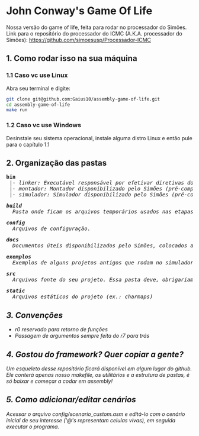 # John Conway's Game Of Life

Nossa versão do game of life, feita para rodar no processador do Simões.
Link para o repositório do processador do ICMC (A.K.A. processador do Simões): https://github.com/simoesusp/Processador-ICMC

## 1. Como rodar isso na sua máquina

### 1.1 Caso vc use Linux

Abra seu terminal e digite:

```sh
git clone git@github.com:Gaius10/assembly-game-of-life.git
cd assembly-game-of-life
make run
```
### 1.2 Caso vc use Windows

Desinstale seu sistema operacional, instale alguma distro Linux e então pule para o capítulo 1.1

## 2. Organização das pastas

<pre>
<b>bin</b>
 |- <i>linker<i>: Executável responsável por efetivar diretivas do tipo #include (arquivo python)
 |- <i>montador</i>: Montador disponibilizado pelo Simões (pré-compilado)
 |- <i>simulador</i>: Simulador disponibilizado pelo Simões (pré-compilado)
</pre>

<pre>
<b>build</b>
  Pasta onde ficam os arquivos temporários usados nas etapas de montagem e execução do projeto.
</pre>

<pre>
<b>config</b>
  Arquivos de configuração.
</pre>

<pre>
<b>docs</b>
  Documentos úteis disponibilizados pelo Simões, colocados aqui para maior praticidade nas consultas.
</pre>
<pre>
<b>exemplos</b>
  Exemplos de alguns projetos antigos que rodam no simulador, colocados aqui para maior praticidade nas consultas.
</pre>
<pre>
<b>src</b>
  Arquivos fonte do seu projeto. Essa pasta deve, obrigariamente, conter ao menos um arquivo *main.asm* contendo os codigos de inicialização do seu programa.
</pre>
<pre>
<b>static</b>
  Arquivos estáticos do projeto (ex.: charmaps)
</pre>
## 3. Convenções

- r0 reservado para retorno de funções
- Passagem de argumentos sempre feita do r7 para trás

## 4. Gostou do framework? Quer copiar a gente?

Um esqueleto desse repositório ficará disponível em algum lugar do github.
Ele conterá apenas nosso makefile, os utilitários e a estrutura de pastas, é só baixar e começar a codar em assembly!

## 5. Como adicionar/editar cenários

Acessar o arquivo config/scenario_custom.asm e editá-lo com o cenário inicial de seu interesse ('@'s representam celulas vivas), em seguida executar o programa.
